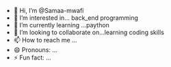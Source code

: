 - 👋 Hi, I’m @Samaa-mwafi
- 👀 I’m interested in... back_end programming
- 🌱 I’m currently learning ...paython 
- 💞️ I’m looking to collaborate on...learning coding skills
- 📫 How to reach me ...
- 😄 Pronouns: ...
- ⚡ Fun fact: ...

<!---
Samaa-mwafi/Samaa-mwafi is a ✨ special ✨ repository because its `README.md` (this file) appears on your GitHub profile.
You can click the Preview link to take a look at your changes.
--->
